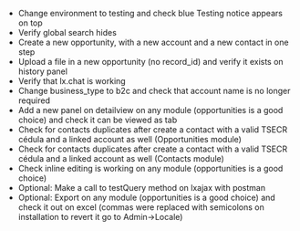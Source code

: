 - Change environment to testing and check blue Testing notice appears on top
- Verify global search hides
- Create a new opportunity, with a new account and a new contact in one step
- Upload a file in a new opportunity (no record_id) and verify it exists on history panel
- Verify that lx.chat is working
- Change business_type to b2c and check that account name is no longer required
- Add a new panel on detailview on any module (opportunities is a good choice) and check it can be viewed as tab
- Check for contacts duplicates after create a contact with a valid TSECR cédula and a linked account as well (Opportunities module)
- Check for contacts duplicates after create a contact with a valid TSECR cédula and a linked account as well (Contacts module)
- Check inline editing is working on any module (opportunities is a good choice)
- Optional: Make a call to testQuery method on lxajax with postman
- Optional: Export on any module (opportunities is a good choice) and check it out on excel (commas were replaced with semicolons on installation to revert it go to Admin->Locale)
